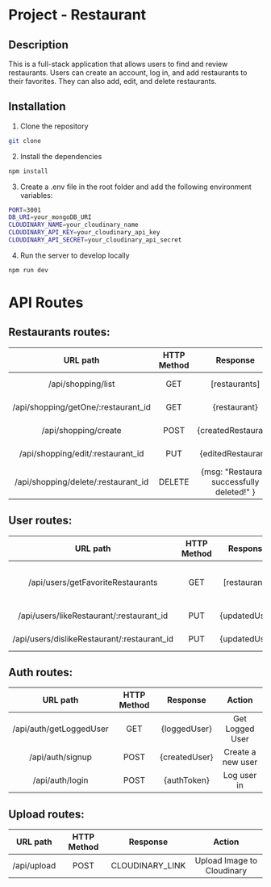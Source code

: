 # Project - Restaurant

## Description

This is a full-stack application that allows users to find and review restaurants. Users can create an account, log in, and add restaurants to their favorites. They can also add, edit, and delete restaurants.

## Installation

1. Clone the repository

```bash
git clone
```

2. Install the dependencies

```bash
npm install
```

3. Create a .env file in the root folder and add the following environment variables:

```bash
PORT=3001
DB_URI=your_mongoDB_URI
CLOUDINARY_NAME=your_cloudinary_name
CLOUDINARY_API_KEY=your_cloudinary_api_key
CLOUDINARY_API_SECRET=your_cloudinary_api_secret
```

4. Run the server to develop locally

```bash
npm run dev
```




# API Routes

## **Restaurants routes**:

| URL path                    | HTTP Method       | Response                          | Action                        |
| :--------------------------:|:-----------------:| :--------------------------------:| :----------------------------:|
| /api/shopping/list       | GET               | [restaurants]                     | Get all restaurants     |
| /api/shopping/getOne/:restaurant_id            | GET               | {restaurant}                | Get one Restaurant     |
| /api/shopping/create            | POST               | {createdRestaurant}                | Create Restaurant      |
| /api/shopping/edit/:restaurant_id            | PUT               | {editedRestaurant}                | Edit one restaurant     |
| /api/shopping/delete/:restaurant_id           | DELETE               | {msg: "Restaurant successfully deleted!" }                | Delete one restaurant     |

## **User routes**:

| URL path                    | HTTP Method       | Response                          | Action                        |
| :--------------------------:|:-----------------:| :--------------------------------:| :----------------------------:|
| /api/users/getFavoriteRestaurants              | GET               | [restaurants]                           | Get logged user's favorite restaurants |
| /api/users/likeRestaurant/:restaurant_id              | PUT               | {updatedUser}                           | Like Restaurant |
| /api/users/dislikeRestaurant/:restaurant_id              | PUT               | {updatedUser}                           | Dislike Restaurant |

## **Auth routes**:

| URL path                    | HTTP Method       | Response                          | Action                        |
| :--------------------------:|:-----------------:| :--------------------------------:| :----------------------------:|
| /api/auth/getLoggedUser     | GET               | {loggedUser}                            | Get Logged User             |
| /api/auth/signup            | POST              | {createdUser}    | Create a new user             |
| /api/auth/login             | POST              | {authToken}                       | Log user in             |

## **Upload routes**:

| URL path                    | HTTP Method       | Response                          | Action                        |
| :--------------------------:|:-----------------:| :--------------------------------:| :----------------------------:|
| /api/upload     | POST               | CLOUDINARY_LINK                            | Upload Image to Cloudinary